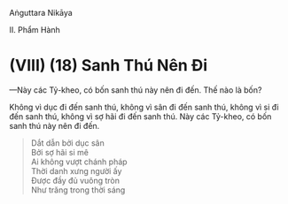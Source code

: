 Aṅguttara Nikāya

II. Phẩm Hành

# (VIII) (18) Sanh Thú Nên Ði

—Này các Tỷ-kheo, có bốn sanh thú này nên đi đến. Thế nào là bốn?

Không vì dục đi đến sanh thú, không vì sân đi đến sanh thú, không vì si đi đến sanh thú, không vì sợ hãi đi đến sanh thú. Này các Tỷ-kheo, có bốn sanh thú này nên đi đến.

> Dắt dẫn bởi dục sân  
> Bởi sợ hãi si mê  
> Ai không vượt chánh pháp  
> Thời danh xưng người ấy  
> Ðược đầy đủ vuông tròn  
> Như trăng trong thời sáng

